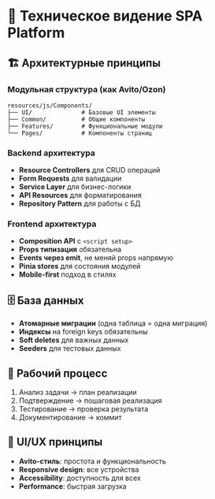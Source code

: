 # 🔮 Техническое видение SPA Platform

## 🏗️ Архитектурные принципы

### Модульная структура (как Avito/Ozon)
```
resources/js/Components/
├── UI/              # Базовые UI элементы
├── Common/          # Общие компоненты  
├── Features/        # Функциональные модули
└── Pages/           # Компоненты страниц
```

### Backend архитектура
- **Resource Controllers** для CRUD операций
- **Form Requests** для валидации
- **Service Layer** для бизнес-логики
- **API Resources** для форматирования
- **Repository Pattern** для работы с БД

### Frontend архитектура
- **Composition API** с `<script setup>`
- **Props типизация** обязательна
- **Events через emit**, не меняй props напрямую
- **Pinia stores** для состояния модулей
- **Mobile-first** подход в стилях

## 🗄️ База данных
- **Атомарные миграции** (одна таблица = одна миграция)
- **Индексы** на foreign keys обязательны
- **Soft deletes** для важных данных
- **Seeders** для тестовых данных

## 🔄 Рабочий процесс
1. Анализ задачи → план реализации
2. Подтверждение → пошаговая реализация
3. Тестирование → проверка результата
4. Документирование → коммит

## 📱 UI/UX принципы
- **Avito-стиль**: простота и функциональность
- **Responsive design**: все устройства
- **Accessibility**: доступность для всех
- **Performance**: быстрая загрузка
